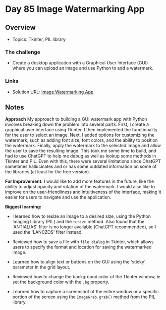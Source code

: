 # Day 85 Image Watermarking App

## Overview

- Topics: Tkinter, PIL library

### The challenge

- Create a desktop application with a Graphical User Interface (GUI) where you can upload an image and use Python to add a watermark.

### Links

- Solution URL: [Image Watermarking App](https://github.com/Mikerniker/100_Days_of_Python/tree/main/Day85)

## Notes
**Approach**
My approach to building a GUI watermark app with Python involves breaking down the problem into several parts. First, I create a graphical user interface using Tkinter. I then implemented the functionality for the user to select an image. Next, I added options for customizing the watermark, such as adding font size, font colors, and the ability to position the watermark. Finally, apply the watermark to the selected image and allow the user to save the resulting image. 
This took me some time to build, and had to use ChatGPT to help me debug as well as lookup some methods in Tkinter and PIL. Even with this, there were several limitations since ChatGPT sometimes hallucinates and or has some outdated information on some of the libraries (at least for the free version). 

**For Improvement:** 
I would like to add more features in the future, like the ability to adjust opacity and rotation of the watermark. I would also like to improve on the user-friendliness and intuitiveness of the interface, making it easier for users to navigate and use the application.

**Biggest learning:**
- I learned how to resize an image to a desired size, using the Python Imaging Library (PIL) and the `resize` method. Also found that the 'ANTIALIAS' filter is no longer available (ChatGPT recommended), so I used the 'LANCZOS' filter instead.

- Reviewed how to save a file with  `file dialog` in Tkinter, which allows users to specify the format and location for saving the watermarked image. 

- Learned how to align text or buttons on the GUI using the 'sticky' parameter in the grid layout.

- Reviewed how to change the background color of the Tkinter window, ie set the background color with the `.bg` property.

- Learned how to capture a screenshot of the entire window or a specific portion of the screen using the `ImageGrab.grab()` method from the PIL library. 

